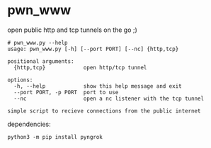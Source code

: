 # pwn_www

open public http and tcp tunnels on the go ;)

```
# pwn_www.py --help
usage: pwn_www.py [-h] [--port PORT] [--nc] {http,tcp}

positional arguments:
  {http,tcp}            open http/tcp tunnel

options:
  -h, --help            show this help message and exit
  --port PORT, -p PORT  port to use
  --nc                  open a nc listener with the tcp tunnel

simple script to recieve connections from the public internet
```
dependencies:
```
python3 -m pip install pyngrok
```
